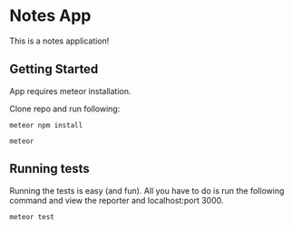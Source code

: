 # Notes App

This is a notes application!

## Getting Started

App requires meteor installation.

Clone repo and run following:
```
meteor npm install
```
```
meteor
```

## Running tests
Running the tests is easy (and fun). All you have to do is run the following command and view the reporter and localhost:port 3000.
```
meteor test
```

